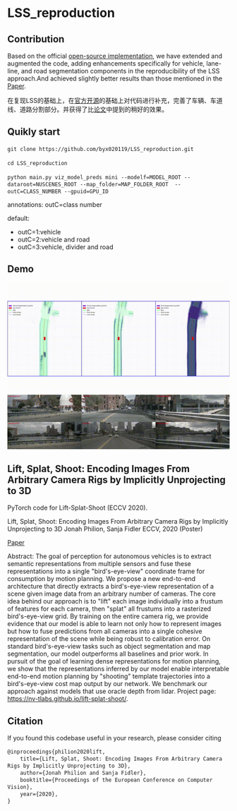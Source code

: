 # LSS_reproduction

## Contribution

Based on the official [open-source implementation](https://nv-tlabs.github.io/lift-splat-shoot/), we have extended and augmented the code, adding enhancements specifically for vehicle, lane-line, and road segmentation components in the reproducibility of the LSS approach.And achieved slightly better results than those mentioned in the [Paper](https://arxiv.org/abs/2008.05711).

在复现LSS的基础上，在[官方开源](https://nv-tlabs.github.io/lift-splat-shoot/)的基础上对代码进行补充，完善了车辆、车道线、道路分割部分。并获得了比[论文](https://arxiv.org/abs/2008.05711)中提到的稍好的效果。


## Quikly start

```shell
git clone https://github.com/byx020119/LSS_reproduction.git

cd LSS_reproduction

python main.py viz_model_preds mini --modelf=MODEL_ROOT --dataroot=NUSCENES_ROOT --map_folder=MAP_FOLDER_ROOT  --outC=CLASS_NUMBER --gpuid=GPU_ID
```
annotations: outC=class number

default:
- outC=1:vehicle
- outC=2:vehicle and road
- outC=3:vehicle, divider and road

## Demo

![](./source/demo.gif)

## Lift, Splat, Shoot: Encoding Images From Arbitrary Camera Rigs by Implicitly Unprojecting to 3D
PyTorch code for Lift-Splat-Shoot (ECCV 2020).

Lift, Splat, Shoot: Encoding Images From Arbitrary Camera Rigs by Implicitly Unprojecting to 3D
Jonah Philion, Sanja Fidler
ECCV, 2020 (Poster)

[Paper](https://arxiv.org/abs/2008.05711)

Abstract: The goal of perception for autonomous vehicles is to extract semantic representations from multiple sensors and fuse these representations into a single "bird's-eye-view" coordinate frame for consumption by motion planning. We propose a new end-to-end architecture that directly extracts a bird's-eye-view representation of a scene given image data from an arbitrary number of cameras. The core idea behind our approach is to "lift" each image individually into a frustum of features for each camera, then "splat" all frustums into a rasterized bird's-eye-view grid. By training on the entire camera rig, we provide evidence that our model is able to learn not only how to represent images but how to fuse predictions from all cameras into a single cohesive representation of the scene while being robust to calibration error. On standard bird's-eye-view tasks such as object segmentation and map segmentation, our model outperforms all baselines and prior work. In pursuit of the goal of learning dense representations for motion planning, we show that the representations inferred by our model enable interpretable end-to-end motion planning by "shooting" template trajectories into a bird's-eye-view cost map output by our network. We benchmark our approach against models that use oracle depth from lidar. Project page: https://nv-tlabs.github.io/lift-splat-shoot/.



## Citation
If you found this codebase useful in your research, please consider citing
```
@inproceedings{philion2020lift,
    title={Lift, Splat, Shoot: Encoding Images From Arbitrary Camera Rigs by Implicitly Unprojecting to 3D},
    author={Jonah Philion and Sanja Fidler},
    booktitle={Proceedings of the European Conference on Computer Vision},
    year={2020},
}
```